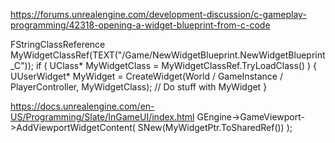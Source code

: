 https://forums.unrealengine.com/development-discussion/c-gameplay-programming/42318-opening-a-widget-blueprint-from-c-code

FStringClassReference MyWidgetClassRef(TEXT("/Game/NewWidgetBlueprint.NewWidgetBlueprint_C"));
if ( UClass* MyWidgetClass = MyWidgetClassRef.TryLoadClass<UUserWidget>() )
{
UUserWidget* MyWidget = CreateWidget<UUserWidget>(World / GameInstance / PlayerController, MyWidgetClass);
// Do stuff with MyWidget
} 


https://docs.unrealengine.com/en-US/Programming/Slate/InGameUI/index.html
GEngine->GameViewport->AddViewportWidgetContent(
    SNew(MyWidgetPtr.ToSharedRef())
);